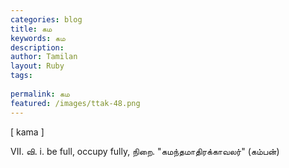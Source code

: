 ```yaml
---
categories: blog
title: கம
keywords: கம
description: 
author: Tamilan
layout: Ruby
tags: 
 
permalink: கம
featured: /images/ttak-48.png
---
```

  
[ kama ]  
  
VII. வி. i. be full, occupy fully, நிறை. "கமந்தமாதிரக்காவலர்" (கம்பன்)